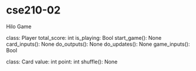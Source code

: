 # cse210-02

Hilo Game


class: Player
total_score: int
is_playing: Bool
start_game(): None
card_inputs(): None
do_outputs(): None
do_updates(): None
game_inputs(): Bool

class: Card
value: int
point: int
shuffle(): None

